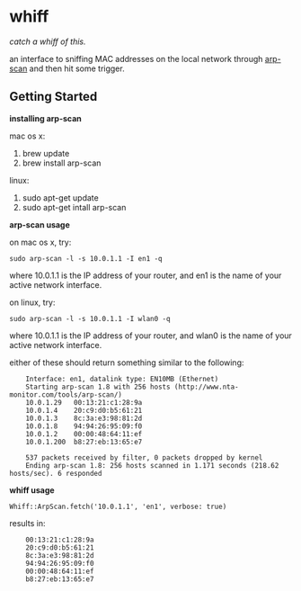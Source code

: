 # whiff

_catch a whiff of this._

an interface to sniffing MAC addresses on the local network through [arp-scan](http://www.nta-monitor.com/wiki/index.php/Arp-scan_Documentation) and then hit some trigger.

## Getting Started

**installing arp-scan**

mac os x:

1. brew update
1. brew install arp-scan

linux:

1. sudo apt-get update
1. sudo apt-get intall arp-scan

**arp-scan usage**

on mac os x, try:

`sudo arp-scan -l -s 10.0.1.1 -I en1 -q`

where 10.0.1.1 is the IP address of your router, and en1 is the name of your active network interface.

on linux, try:

`sudo arp-scan -l -s 10.0.1.1 -I wlan0 -q`

where 10.0.1.1 is the IP address of your router, and wlan0 is the name of your active network interface.

either of these should return something similar to the following:

        Interface: en1, datalink type: EN10MB (Ethernet)
        Starting arp-scan 1.8 with 256 hosts (http://www.nta-monitor.com/tools/arp-scan/)
        10.0.1.29   00:13:21:c1:28:9a
        10.0.1.4    20:c9:d0:b5:61:21
        10.0.1.3    8c:3a:e3:98:81:2d
        10.0.1.8    94:94:26:95:09:f0
        10.0.1.2    00:00:48:64:11:ef
        10.0.1.200  b8:27:eb:13:65:e7

        537 packets received by filter, 0 packets dropped by kernel
        Ending arp-scan 1.8: 256 hosts scanned in 1.171 seconds (218.62 hosts/sec). 6 responded

**whiff usage**

`Whiff::ArpScan.fetch('10.0.1.1', 'en1', verbose: true)`

results in:

        00:13:21:c1:28:9a
        20:c9:d0:b5:61:21
        8c:3a:e3:98:81:2d
        94:94:26:95:09:f0
        00:00:48:64:11:ef
        b8:27:eb:13:65:e7
